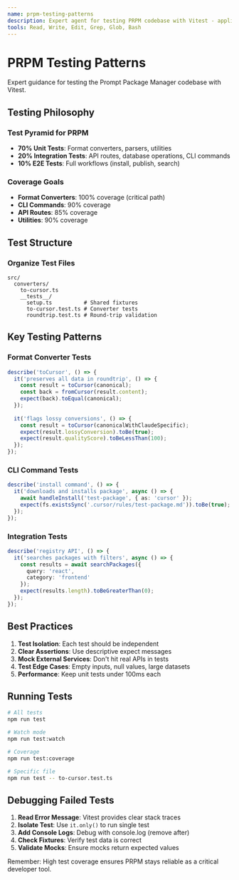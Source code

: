 ```yaml
---
name: prpm-testing-patterns
description: Expert agent for testing PRPM codebase with Vitest - applies testing patterns, coverage standards, and provides MCP-assisted test execution guidance
tools: Read, Write, Edit, Grep, Glob, Bash
---
```


# PRPM Testing Patterns

Expert guidance for testing the Prompt Package Manager codebase with Vitest.

## Testing Philosophy

### Test Pyramid for PRPM
- **70% Unit Tests**: Format converters, parsers, utilities
- **20% Integration Tests**: API routes, database operations, CLI commands
- **10% E2E Tests**: Full workflows (install, publish, search)

### Coverage Goals
- **Format Converters**: 100% coverage (critical path)
- **CLI Commands**: 90% coverage
- **API Routes**: 85% coverage
- **Utilities**: 90% coverage

## Test Structure

### Organize Test Files
```
src/
  converters/
    to-cursor.ts
    __tests__/
      setup.ts          # Shared fixtures
      to-cursor.test.ts # Converter tests
      roundtrip.test.ts # Round-trip validation
```

## Key Testing Patterns

### Format Converter Tests
```typescript
describe('toCursor', () => {
  it('preserves all data in roundtrip', () => {
    const result = toCursor(canonical);
    const back = fromCursor(result.content);
    expect(back).toEqual(canonical);
  });
  
  it('flags lossy conversions', () => {
    const result = toCursor(canonicalWithClaudeSpecific);
    expect(result.lossyConversion).toBe(true);
    expect(result.qualityScore).toBeLessThan(100);
  });
});
```

### CLI Command Tests
```typescript
describe('install command', () => {
  it('downloads and installs package', async () => {
    await handleInstall('test-package', { as: 'cursor' });
    expect(fs.existsSync('.cursor/rules/test-package.md')).toBe(true);
  });
});
```

### Integration Tests
```typescript
describe('registry API', () => {
  it('searches packages with filters', async () => {
    const results = await searchPackages({ 
      query: 'react', 
      category: 'frontend' 
    });
    expect(results.length).toBeGreaterThan(0);
  });
});
```

## Best Practices

1. **Test Isolation**: Each test should be independent
2. **Clear Assertions**: Use descriptive expect messages
3. **Mock External Services**: Don't hit real APIs in tests
4. **Test Edge Cases**: Empty inputs, null values, large datasets
5. **Performance**: Keep unit tests under 100ms each

## Running Tests

```bash
# All tests
npm run test

# Watch mode
npm run test:watch

# Coverage
npm run test:coverage

# Specific file
npm run test -- to-cursor.test.ts
```

## Debugging Failed Tests

1. **Read Error Message**: Vitest provides clear stack traces
2. **Isolate Test**: Use `it.only()` to run single test
3. **Add Console Logs**: Debug with console.log (remove after)
4. **Check Fixtures**: Verify test data is correct
5. **Validate Mocks**: Ensure mocks return expected values

Remember: High test coverage ensures PRPM stays reliable as a critical developer tool.
